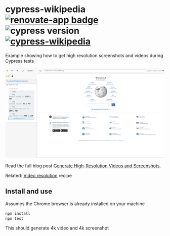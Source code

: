 # cypress-wikipedia [![renovate-app badge][renovate-badge]][renovate-app] ![cypress version](https://img.shields.io/badge/cypress-9.7.0-brightgreen) [![cypress-wikipedia](https://img.shields.io/endpoint?url=https://dashboard.cypress.io/badge/simple/j7giwe/main&style=flat&logo=cypress)](https://dashboard.cypress.io/projects/j7giwe/runs)

Example showing how to get high resolution screenshots and videos during Cypress tests

![Wiki image](./images/wiki.png)

Read the full blog post [Generate High-Resolution Videos and Screenshots](https://www.cypress.io/blog/2021/03/01/generate-high-resolution-videos-and-screenshots/).

Related: [Video resolution](https://github.com/cypress-io/cypress-example-recipes#fundamentals) recipe

## Install and use

Assumes the Chrome browser is already installed on your machine

```
npm install
npm test
```

This should generate 4k video and 4k screenshot

[renovate-badge]: https://img.shields.io/badge/renovate-app-blue.svg
[renovate-app]: https://renovateapp.com/
